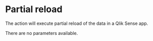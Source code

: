 # Partial reload

The action will execute partial reload of the data in a Qlik Sense app.

There are no parameters available.
